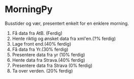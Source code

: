 # MorningPy
Busstider og vær, presentert enkelt for en enklere morning. 

1. Få data fra AtB. (Ferdig)
2. Hente riktig og ønsket data fra xml'en.(?% ferdig)
3. Lage front end.(40% ferdig)
4. Få data fra Yr.(30% ferdig)
5. Presentere data fra yr (10% ferdig)
6. Hente data fra Strava.(40% ferdig)
7. Presentere data fra Strava (0% ferdig)
8. Ta over verden. (20% ferdig)
